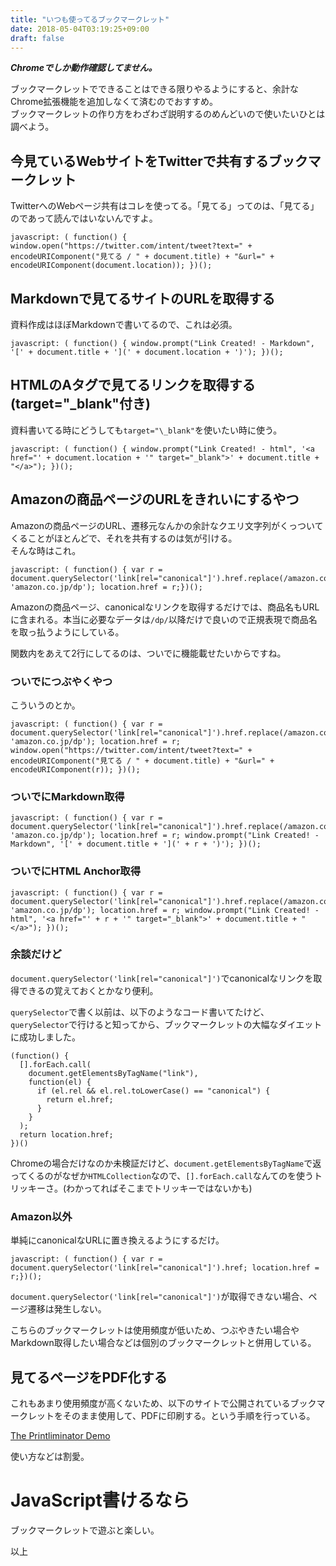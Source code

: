 ```yaml
---
title: "いつも使ってるブックマークレット"
date: 2018-05-04T03:19:25+09:00
draft: false
---
```


***Chromeでしか動作確認してません。***

ブックマークレットでできることはできる限りやるようにすると、余計なChrome拡張機能を追加しなくて済むのでおすすめ。  
ブックマークレットの作り方をわざわざ説明するのめんどいので使いたいひとは調べよう。

## 今見ているWebサイトをTwitterで共有するブックマークレット

TwitterへのWebページ共有はコレを使ってる。「見てる」ってのは、「見てる」のであって読んではいないんですよ。

```
javascript: ( function() { window.open("https://twitter.com/intent/tweet?text=" + encodeURIComponent("見てる / " + document.title) + "&url=" + encodeURIComponent(document.location)); })();
```


## Markdownで見てるサイトのURLを取得する
資料作成はほぼMarkdownで書いてるので、これは必須。

```
javascript: ( function() { window.prompt("Link Created! - Markdown", '[' + document.title + '](' + document.location + ')'); })();
```

## HTMLのAタグで見てるリンクを取得する(target="\_blank"付き)
資料書いてる時にどうしても`target="\_blank"`を使いたい時に使う。
```
javascript: ( function() { window.prompt("Link Created! - html", '<a href="' + document.location + '" target="_blank">' + document.title + "</a>"); })();
```

## Amazonの商品ページのURLをきれいにするやつ

Amazonの商品ページのURL、遷移元なんかの余計なクエリ文字列がくっついてくることがほとんどで、それを共有するのは気が引ける。  
そんな時はこれ。

```
javascript: ( function() { var r = document.querySelector('link[rel="canonical"]').href.replace(/amazon.co.jp\/.*\/dp/, 'amazon.co.jp/dp'); location.href = r;})();
```

Amazonの商品ページ、canonicalなリンクを取得するだけでは、商品名もURLに含まれる。本当に必要なデータは`/dp/`以降だけで良いので正規表現で商品名を取っ払うようにしている。

関数内をあえて2行にしてるのは、ついでに機能載せたいからですね。

### ついでにつぶやくやつ
こういうのとか。
```
javascript: ( function() { var r = document.querySelector('link[rel="canonical"]').href.replace(/amazon.co.jp\/.*\/dp/, 'amazon.co.jp/dp'); location.href = r; window.open("https://twitter.com/intent/tweet?text=" + encodeURIComponent("見てる / " + document.title) + "&url=" + encodeURIComponent(r)); })();
```

### ついでにMarkdown取得
```
javascript: ( function() { var r = document.querySelector('link[rel="canonical"]').href.replace(/amazon.co.jp\/.*\/dp/, 'amazon.co.jp/dp'); location.href = r; window.prompt("Link Created! - Markdown", '[' + document.title + '](' + r + ')'); })();
```

### ついでにHTML Anchor取得
```
javascript: ( function() { var r = document.querySelector('link[rel="canonical"]').href.replace(/amazon.co.jp\/.*\/dp/, 'amazon.co.jp/dp'); location.href = r; window.prompt("Link Created! - html", '<a href="' + r + '" target="_blank">' + document.title + "</a>"); })();
```

### 余談だけど
`document.querySelector('link[rel="canonical"]')`でcanonicalなリンクを取得できるの覚えておくとかなり便利。

`querySelector`で書く以前は、以下のようなコード書いてたけど、`querySelector`で行けると知ってから、ブックマークレットの大幅なダイエットに成功しました。

```
(function() {
  [].forEach.call(
    document.getElementsByTagName("link"),
    function(el) {
      if (el.rel && el.rel.toLowerCase() == "canonical") {
        return el.href;
      }
    }
  );
  return location.href;
})()
```

Chromeの場合だけなのか未検証だけど、`document.getElementsByTagName`で返ってくるのがなぜか`HTMLCollection`なので、`[].forEach.call`なんてのを使うトリッキーさ。(わかってればそこまでトリッキーではないかも)

### Amazon以外
単純にcanonicalなURLに置き換えるようにするだけ。
```
javascript: ( function() { var r = document.querySelector('link[rel="canonical"]').href; location.href = r;})();
```

`document.querySelector('link[rel="canonical"]')`が取得できない場合、ページ遷移は発生しない。

こちらのブックマークレットは使用頻度が低いため、つぶやきたい場合やMarkdown取得したい場合などは個別のブックマークレットと併用している。

## 見てるページをPDF化する

これもあまり使用頻度が高くないため、以下のサイトで公開されているブックマークレットをそのまま使用して、PDFに印刷する。という手順を行っている。

<a href="https://css-tricks.github.io/The-Printliminator/" target="_blank">The Printliminator Demo</a>

使い方などは割愛。

# JavaScript書けるなら
ブックマークレットで遊ぶと楽しい。

以上
